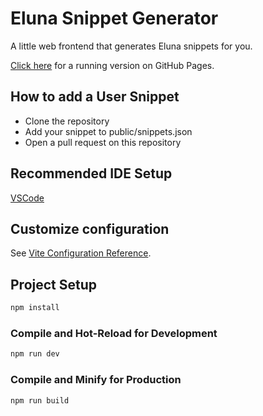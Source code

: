 # Eluna Snippet Generator

A little web frontend that generates Eluna snippets for you.

[Click here](https://kaev.github.io/ElunaSnippetGenerator/) for a running version on GitHub Pages.

## How to add a User Snippet
- Clone the repository
- Add your snippet to public/snippets.json
- Open a pull request on this repository

## Recommended IDE Setup

[VSCode](https://code.visualstudio.com/)

## Customize configuration

See [Vite Configuration Reference](https://vitejs.dev/config/).

## Project Setup

```sh
npm install
```

### Compile and Hot-Reload for Development

```sh
npm run dev
```

### Compile and Minify for Production

```sh
npm run build
```
